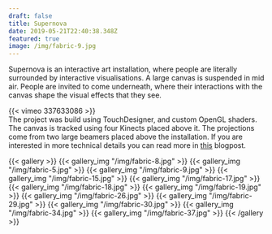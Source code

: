```yaml
---
draft: false
title: Supernova
date: 2019-05-21T22:40:38.348Z
featured: true
image: /img/fabric-9.jpg
---
```

Supernova is an interactive art installation, where people are literally surrounded by interactive visualisations. A large canvas is suspended in mid air. People are invited to come underneath, where their interactions with the canvas shape the visual effects that they see.

{{< vimeo 337633086 >}}
<br>
The project was build using TouchDesigner, and custom OpenGL shaders. The canvas is tracked using four Kinects placed above it. The projections come from two large beamers placed above the installation. If you are interested in more technical details you can read more in [this](https://www.aartodding.nl/blog/how-supernova-works/) blogpost.

{{< gallery >}}
{{< gallery_img "/img/fabric-8.jpg" >}}
{{< gallery_img "/img/fabric-5.jpg" >}}
{{< gallery_img "/img/fabric-9.jpg" >}}
{{< gallery_img "/img/fabric-15.jpg" >}}
{{< gallery_img "/img/fabric-17.jpg" >}}
{{< gallery_img "/img/fabric-18.jpg" >}}
{{< gallery_img "/img/fabric-19.jpg" >}}
{{< gallery_img "/img/fabric-26.jpg" >}}
{{< gallery_img "/img/fabric-29.jpg" >}}
{{< gallery_img "/img/fabric-30.jpg" >}}
{{< gallery_img "/img/fabric-34.jpg" >}}
{{< gallery_img "/img/fabric-37.jpg" >}}
{{< /gallery >}}
